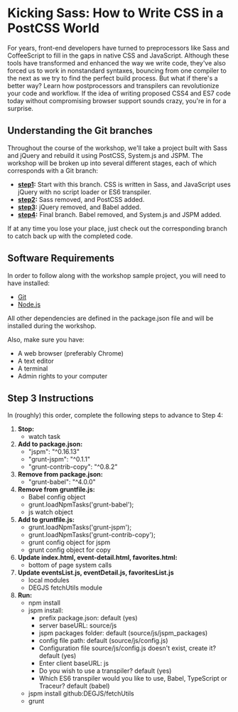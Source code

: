 # Kicking Sass: How to Write CSS in a PostCSS World

For years, front-end developers have turned to preprocessors like Sass and CoffeeScript to fill in the gaps in native CSS and JavaScript. Although these tools have transformed and enhanced the way we write code, they've also forced us to work in nonstandard syntaxes, bouncing from one compiler to the next as we try to find the perfect build process. But what if there's a better way? Learn how postprocessors and transpilers can revolutionize your code and workflow. If the idea of writing proposed CSS4 and ES7 code today without compromising browser support sounds crazy, you're in for a surprise.

## Understanding the Git branches
Throughout the course of the workshop, we'll take a project built with Sass and jQuery and rebuild it using PostCSS, System.js and JSPM. The workshop will be broken up into several different stages, each of which corresponds with a Git branch:

* **[step1](https://github.com/degdigital/kickingsass):** Start with this branch. CSS is written in Sass, and JavaScript uses jQuery with no script loader or ES6 transpiler.
* **[step2](https://github.com/degdigital/kickingsass/tree/step2):** Sass removed, and PostCSS added.
* **[step3](https://github.com/degdigital/kickingsass/tree/step3):** jQuery removed, and Babel added.
* **[step4](https://github.com/degdigital/kickingsass/tree/step4):** Final branch. Babel removed, and System.js and JSPM added.

If at any time you lose your place, just check out the corresponding branch to catch back up with the completed code.

## Software Requirements

In order to follow along with the workshop sample project, you will need to have installed:

* [Git](https://git-scm.com/)
* [Node.js](https://nodejs.org/en/)

All other dependencies are defined in the package.json file and will be installed during the workshop.

Also, make sure you have:
* A web browser (preferably Chrome)
* A text editor
* A terminal
* Admin rights to your computer

## Step 3 Instructions
In (roughly) this order, complete the following steps to advance to Step 4:

1. **Stop:**
    * watch task
2. **Add to package.json:**
    * "jspm": "^0.16.13"
    * "grunt-jspm": "^0.1.1"
    * "grunt-contrib-copy": "^0.8.2"
3. **Remove from package.json:**
    * "grunt-babel": "^4.0.0"
4. **Remove from gruntfile.js:**
    * Babel config object
    * grunt.loadNpmTasks('grunt-babel');
    * js watch object
5. **Add to gruntfile.js:**
    * grunt.loadNpmTasks('grunt-jspm');
    * grunt.loadNpmTasks('grunt-contrib-copy');
    * grunt config object for jspm
    * grunt config object for copy
6. **Update index.html, event-detail.html, favorites.html:**
    * bottom of page system calls
7. **Update eventsList.js, eventDetail.js, favoritesList.js**
    * local modules
    * DEGJS fetchUtils module
8. **Run:**
    * npm install
    * jspm install:
        * prefix package.json: default (yes)
        * server baseURL: source/js
        * jspm packages folder: default (source/js/jspm_packages)
        * config file path: default (source/js/config.js)
        * Configuration file source/js/config.js doesn't exist, create it? default (yes)
        * Enter client baseURL: js
        * Do you wish to use a transpiler? default (yes)
        * Which ES6 transpiler would you like to use, Babel, TypeScript or Traceur? default (babel)
    * jspm install github:DEGJS/fetchUtils
    * grunt